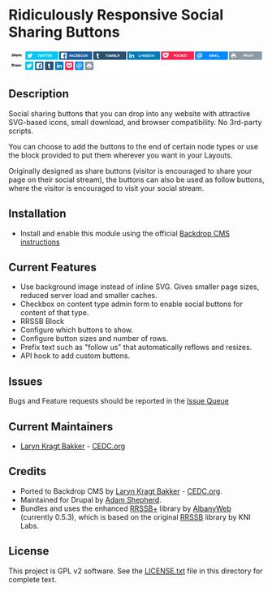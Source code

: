 # Ridiculously Responsive Social Sharing Buttons

![RRSSB](https://github.com/backdrop-contrib/rrssb/blob/1.x-2.x/images/rrssb.png "RRSSB examples")

## Description

Social sharing buttons that you can drop into any website with attractive
SVG-based icons, small download, and browser compatibility. No 3rd-party scripts.

You can choose to add the buttons to the end of certain node types or use the
block provided to put them wherever you want in your Layouts.

Originally designed as share buttons (visitor is encouraged to share your page
on their social stream), the buttons can also be used as follow buttons,
where the visitor is encouraged to visit your social stream.

## Installation

- Install and enable this module using the official
  [Backdrop CMS instructions](https://backdropcms.org/guide/modules)

## Current Features

- Use background image instead of inline SVG.  Gives smaller page sizes,
  reduced server load and smaller caches.
- Checkbox on content type admin form to enable social buttons for content of that type.
- RRSSB Block
- Configure which buttons to show.
- Configure button sizes and number of rows.
- Prefix text such as "follow us" that automatically reflows and resizes.
- API hook to add custom buttons.

## Issues

Bugs and Feature requests should be reported in the
[Issue Queue](https://github.com/backdrop-contrib/rrssb/issues)

## Current Maintainers

- [Laryn Kragt Bakker](https://github.com/laryn) - [CEDC.org](https://cedc.org)

## Credits

- Ported to Backdrop CMS by [Laryn Kragt Bakker](https://github.com/laryn) - [CEDC.org](https://cedc.org).
- Maintained for Drupal by [Adam Shepherd](https://www.drupal.org/u/adamps).
- Bundles and uses the enhanced [RRSSB+](https://github.com/AdamPS/rrssb-plus)
library by [AlbanyWeb](https://www.albanyweb.co.uk/) (currently 0.5.3), which is
based on the original [RRSSB](https://github.com/kni-labs/rrssb) library by KNI Labs.

## License

This project is GPL v2 software. See the [LICENSE.txt](https://github.com/backdrop-contrib/rrssb/blob/1.x-2.x/LICENSE.txt)
file in this directory for complete text.
